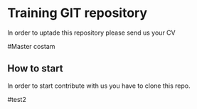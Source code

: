 # Training GIT repository

In order to uptade this repository please send us your CV


#Master costam
## How to start

In order to start contribute with us you have to clone this repo.

#test2
